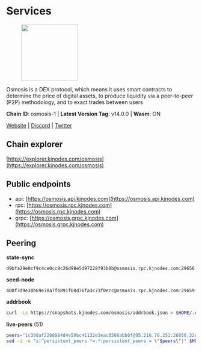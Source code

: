 # Services

<figure><img src="https://raw.githubusercontent.com/kj89/testnet_manuals/main/pingpub/logos/osmosis.png" width="150" alt=""><figcaption></figcaption></figure>

Osmosis is a DEX protocol, which means it uses smart contracts  to determine the price of digital assets, to produce liquidity  via a peer-to-peer (P2P) methodology, and to exact trades between users

**Chain ID**: osmosis-1 | **Latest Version Tag**: v14.0.0 | **Wasm**: ON

[Website](https://osmosis.zone) | [Discord](https://discord.gg/osmosis) | [Twitter](https://twitter.com/osmosiszone)




## Chain explorer
[https://explorer.kjnodes.com/osmosis](https://explorer.kjnodes.com/osmosis)

## Public endpoints

* api: [https://osmosis.api.kjnodes.com](https://osmosis.api.kjnodes.com)
* rpc: [https://osmosis.rpc.kjnodes.com](https://osmosis.rpc.kjnodes.com)
* grpc: [https://osmosis.grpc.kjnodes.com](https://osmosis.grpc.kjnodes.com)

## Peering

**state-sync**

```text
d9bfa29e0cf9c4ce0cc9c26d98e5d97228f93b0b@osmosis.rpc.kjnodes.com:29656
```

**seed-node**

```text
400f3d9e30b69e78a7fb891f60d76fa3c73f0ecc@osmosis.rpc.kjnodes.com:29659
```

**addrbook**
```bash
curl -Ls https://snapshots.kjnodes.com/osmosis/addrbook.json > $HOME/.osmosisd/config/addrbook.json
```

**live-peers** (51)
```bash
peers="1c398af2208984d4e59bc41132e3eac0508abb0f@95.216.76.251:26656,32e9d4a7413dd5393c8be004bee68dea683be839@65.21.227.95:2004,9203fbde463bd66bb451da3de390c7d3515c2bf2@65.108.46.248:26656,3197daa0ee5245b17a546be032ff0f6814e1d1db@148.251.191.239:26656,f9a920a61ee994b12b77178dd5f1fc1ed39b7cd2@142.132.255.49:26656,9b1bfb99d9eb04af32510ed8e3eb83c59448662f@95.214.52.220:26656,4d659b7b244a68913bfbdc6c9e7aa1a64391238e@74.118.139.59:26656,fc590afe489a1b9ca8ff3f2fb396dbc20b1997a4@204.16.244.254:26656,e153cc49052d67280dfdd6d660f3d98622905850@209.133.193.74:26656,33cf290cc0cfec8c59e6af86f1a5579303d21087@138.68.14.64:26656,d9bfa29e0cf9c4ce0cc9c26d98e5d97228f93b0b@65.109.88.38:29656,4e38d3caa1554d7f46a2654fa9997554c13f61f2@95.216.96.61:26656,60a2c89e7253502e93517a026f44a2431cc81230@220.85.113.39:26656,f4b811759e55f665180545ad5e1b42573f660861@135.181.181.251:26656,724cef11bbe866269b3d67f7dd5ea539cc4096bf@198.244.164.186:26656,bfb67b2ae345955d6bc0991450120669c683386e@149.56.25.66:26656,20913e92e8b9ea2d80ad34edd9b52e97886cf616@54.37.30.181:26656,407267ac44b20a0a4258d0bbca1c9f657bf88d08@74.118.143.19:26656,a5ce326c6a5b78ef57d5121825e041a3cba94146@142.132.202.98:26656,be930386104083882c7e491d60584e15c101c1da@178.128.156.131:26656,a6283307952423c1751431c220d11ed36b61ed84@143.110.237.113:26656,30e9432879d5b0976b88e52120dc12338e40fc33@65.108.108.176:26656,47e4075978458bfc382630b2a46aabbbbf7977b2@143.198.234.114:26656,e0fbdbdce6ec8797412751edd00fbaf114c42fad@34.220.226.204:26656,e81c3c20833cfb5d652a9c842c9f1c8b1835479d@108.61.190.21:26656,43785e5ffd8783393ea8094f77efcee5bdbcdce3@78.141.244.18:26656,42745690b41f6a7515c4a87d88efda2e82b55b76@78.46.94.183:26656,d4e6a9d74abbf4676c8fd2d58d27fc24b59056b9@143.198.22.206:26656,173751092c573b78d0dd40677dc7d7f5b546dcfd@94.130.207.9:26656,406f64a8d601e34d7311fd61ec87b0c7028bd230@138.201.23.39:46656,f52f76f144c93e0e8313dce465b8c00afe2fc4e6@89.149.218.123:26656,77900931e443efd95c7feeb86a13968321f24d9b@194.163.161.146:24650,fc2ad6fb9f20b4a637e244d92c35362bdb5d96af@100.26.145.135:26656,c47e03ce1b82b136768581a028033c4e201962f6@65.108.79.45:26656,7c28e9f02c998d84a4f617c3852b7794dc2883fd@88.99.253.55:26656,f95d9634ad68b8f0ac80ce308adb71d8c119ada5@141.98.219.104:26656,7de231d5c75feb810a9196fa2a3e83e0576c88a9@212.95.53.152:26656,7eea530e720ca2e5ae2b4e6324d4f2a6303fc753@157.90.93.137:26656,31e7a8b8cc97e85472c609f9d220fdd9536d4f4d@94.130.220.54:26656,bbb1fa66983c8989d46fefbd96da1084da9b102b@142.132.199.94:26656,fd0930fea06876e362e0a92046854ed651f27ac2@45.76.13.41:26656,1876eb08c7e93c965a895177f82c8725f89c0f65@54.214.183.228:26656,d90150d606724bb19d533f861024174f3aa42351@213.239.213.115:26656,c5358545d951ae666c695903036c1e93578951eb@135.181.176.113:26656,d0d4b88110767c503baa8a618cfd7e284482f8dc@37.120.245.11:26656,b69e57cd6f796ac5d6efb1a834163365c37cbfa8@78.46.69.29:26656,4124dec2db38c7fd7564c819d7921e8a679af9ce@47.240.17.20:29656,2f4c0337b2522034a614a5cb2c61a891fe753c03@5.9.81.187:29656,8500a6a0a7f1a6afc66f5d8956214bfd44ebd30c@65.109.53.142:26856,a2024229e2eed1650ba3a3ea9db67fa318dc232e@142.132.199.3:26656,94e69330d6f4cfe221cdd2ce49ee141e53e5f200@23.106.120.6:26656"
sed -i -e "s|^persistent_peers *=.*|persistent_peers = \"$peers\"|" $HOME/.osmosisd/config/config.toml
```
